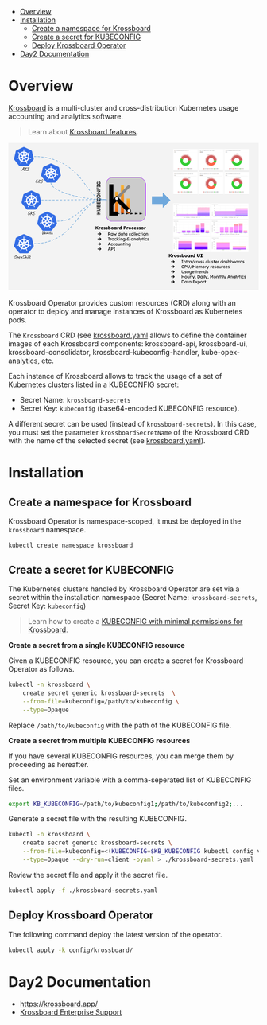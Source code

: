 <!-- vscode-markdown-toc -->
- [Overview](#overview)
- [Installation](#installation)
  - [Create a namespace for Krossboard](#create-a-namespace-for-krossboard)
  - [Create a secret for KUBECONFIG](#create-a-secret-for-kubeconfig)
  - [Deploy Krossboard Operator](#deploy-krossboard-operator)
- [Day2 Documentation](#day2-documentation)

<!-- vscode-markdown-toc-config
	numbering=false
	autoSave=true
	/vscode-markdown-toc-config -->
<!-- /vscode-markdown-toc -->

# Overview

[Krossboard](https://www.krossboard.app/) is a multi-cluster and cross-distribution Kubernetes usage accounting and analytics software. 

> Learn about [Krossboard features](https://github.com/2-alchemists/krossboard#overview).

![](krossboard-architecture-overview.png)

Krossboard Operator provides custom resources (CRD) along with an operator to deploy and manage instances of Krossboard as Kubernetes pods.

The `Krossboard` CRD (see [krossboard.yaml](https://github.com/2-alchemists/krossboard-kubernetes-operator/blob/main/config/latest/krossboard.yaml) allows to define the container images of each Krossboard components: krossboard-api, krossboard-ui, krossboard-consolidator, krossboard-kubeconfig-handler, kube-opex-analytics, etc.

Each instance of Krossboard allows to track the usage of a set of Kubernetes clusters listed in a KUBECONFIG secret:

* Secret Name: `krossboard-secrets`
* Secret Key: `kubeconfig` (base64-encoded KUBECONFIG resource).

A different secret can be used (instead of `krossboard-secrets`). In this case, you must set the parameter `krossboardSecretName` of the Krossboard CRD with the name of the selected secret (see [krossboard.yaml](https://github.com/2-alchemists/krossboard-kubernetes-operator/blob/main/config/latest/krossboard.yaml)).


# Installation

## <a name='CreateanamespaceforKrossboard'></a>Create a namespace for Krossboard

Krossboard Operator is namespace-scoped, it must be deployed in the `krossboard` namespace.

```
kubectl create namespace krossboard
```

## <a name='CreateasecretforKUBECONFIG'></a>Create a secret for KUBECONFIG
The Kubernetes clusters handled by Krossboard Operator are set via a secret within the installation namespace (Secret Name: `krossboard-secrets`, Secret Key: `kubeconfig`)

> Learn how to create a [KUBECONFIG with minimal permissions for Krossboard](./docs/create-kubeconfig-with-minimal-permissions.md).


**Create a secret from a single KUBECONFIG resource**

Given a KUBECONFIG resource, you can create a secret for Krossboard Operator as follows. 

```bash
kubectl -n krossboard \
    create secret generic krossboard-secrets  \
    --from-file=kubeconfig=/path/to/kubeconfig \
    --type=Opaque
```

Replace `/path/to/kubeconfig` with the path of the KUBECONFIG file.

**Create a secret from multiple KUBECONFIG resources**

If you have several KUBECONFIG resources, you can merge them by proceeding as hereafter.

Set an environment variable with a comma-seperated list of KUBECONFIG files.

```bash
export KB_KUBECONFIG=/path/to/kubeconfig1;/path/to/kubeconfig2;...
```

Generate a secret file with the resulting KUBECONFIG.

```bash
kubectl -n krossboard \
    create secret generic krossboard-secrets \
    --from-file=kubeconfig=<(KUBECONFIG=$KB_KUBECONFIG kubectl config view --raw) \
    --type=Opaque --dry-run=client -oyaml > ./krossboard-secrets.yaml
```

Review the secret file and apply it the secret file.

```bash
kubectl apply -f ./krossboard-secrets.yaml
```

## <a name='DeployKrossboardOperator'></a>Deploy Krossboard Operator
The following command deploy the latest version of the operator.

```bash
kubectl apply -k config/krossboard/
```

# Day2 Documentation

* https://krossboard.app/
* [Krossboard Enterprise Support](https://krossboard.app/#pricing) 
